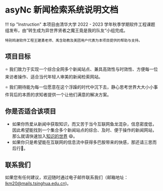 # asyNc 新闻检索系统说明文档

!!! tip "Instruction"
    本项目由清华大学 2022 - 2023 学年秋季学期软件工程课题组发布，由”转生成为异世界贤者之魔王竟是我的队友“小组完成。
    
    特别鸣谢软件工程王建勇老师、禹含助教及美团用户代表为本项目提供的帮助与支持。

## 项目目标

:star: 我们致力于实现一个综合全网多个新闻站点、兼具高效性与时效性、方便每一位来访者操作、适合当代年轻人审美的新闻检索网站。

:star: 我们期待能为每一位愿意在这个浮躁的时代中沉下去，静心思考世界大大小小事件背后的本质的求知者提供一个让他们满意的解决方案。

## 你是否适合该项目

- 如果你热爱从新闻中获取知识，而又苦于当今互联网鱼龙混杂，信息密度低，因此希望能找到一个集合多个新闻站点的综合、及时、便于操作的新闻网站，那么就请快速加入[知识的世界](http://async-frontend-async.app.secoder.net/ "asyNc 新闻检索系统首页") :smile:。
- 如果你只是希望能在互联网的信息流中获得多巴胺带来的快感，那还请三思而后行:thinking:。

## 联系我们

如果您有任何建议，欢迎随时通过电子邮件联系我们（邮箱地址：lkm20@mails.tsinghua.edu.cn)。